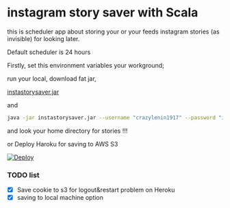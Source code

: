# instagram story saver with Scala

this is scheduler app about storing your or your feeds instagram stories (as invisible) for looking later.

Default scheduler is 24 hours

Firstly, set this environment variables your workground;

run your local, download fat jar,

[instastorysaver.jar](https://github.com/alikemalocalan/instagram-story-saver/releases/download/0.1.4/instastorysaver.jar)

and 

```bash
java -jar instastorysaver.jar --username "crazylenin1917" --password "internationalismisnotemparialism"
```

and look your home directory for stories !!!

or Deploy Haroku for saving to AWS S3

[![Deploy](https://www.herokucdn.com/deploy/button.svg)](https://heroku.com/deploy?template=https://github.com/alikemalocalan/instagram-story-saver/tree/master)


### TODO list

- [x] Save cookie to s3 for logout&restart problem on Heroku
- [x] saving to local machine option
